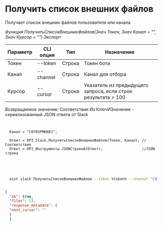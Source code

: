 ﻿---
sidebar_position: 1
---

# Получить список внешних файлов
 Получает список внешних файлов пользователя или канала


*Функция ПолучитьСписокВнешнихФайлов(Знач Токен, Знач Канал = "", Знач Курсор = "") Экспорт*

  | Параметр | CLI опция | Тип | Назначение |
  |-|-|-|-|
  | Токен | --token | Строка | Токен бота |
  | Канал | --channel | Строка | Канал для отбора |
  | Курсор | --cursor | Строка | Указатель из предыдущего запроса, если строк результата > 100 |

  
  Возвращаемое значение:   Соответствие Из КлючИЗначение - сериализованный JSON ответа от Slack

```bsl title="Пример кода"
	
  
  Канал = "C070VPMKN8J";
  
  Ответ = OPI_Slack.ПолучитьСписокВнешнихФайлов(Токен, Канал); //Соответствие
  Ответ = OPI_Инструменты.JSONСтрокой(Ответ);                  //JSON строка
  

	
```

```sh title="Пример команды CLI"
    
  oint slack ПолучитьСписокВнешнихФайлов --token %token% --channel "C070VPMKN8J" --cursor %cursor%

```


```json title="Результат"

{
  "ok": true,
  "files": [],
  "response_metadata": {
  "next_cursor": ""
  }
  }

```
